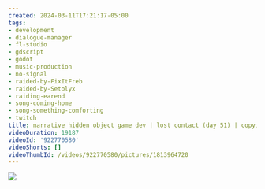 ```yaml
---
created: 2024-03-11T17:21:17-05:00
tags:
- development
- dialogue-manager
- fl-studio
- gdscript
- godot
- music-production
- no-signal
- raided-by-FixItFreb
- raided-by-Setolyx
- raiding-earend
- song-coming-home
- song-something-comforting
- twitch
title: narrative hidden object game dev | lost contact (day 51) | copying porter robinson
videoDuration: 19187
videoId: '922770580'
videoShorts: []
videoThumbId: /videos/922770580/pictures/1813964720
---
```


![](20240311222117.jpg)
